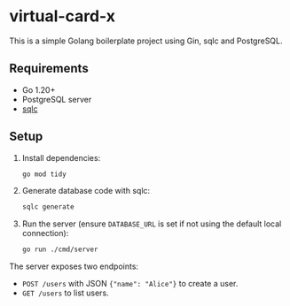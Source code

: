 # virtual-card-x

This is a simple Golang boilerplate project using Gin, sqlc and PostgreSQL.

## Requirements
- Go 1.20+
- PostgreSQL server
- [sqlc](https://sqlc.dev)

## Setup
1. Install dependencies:
   ```bash
   go mod tidy
   ```
2. Generate database code with sqlc:
   ```bash
   sqlc generate
   ```
3. Run the server (ensure `DATABASE_URL` is set if not using the default local connection):
   ```bash
   go run ./cmd/server
   ```

The server exposes two endpoints:
- `POST /users` with JSON `{"name": "Alice"}` to create a user.
- `GET /users` to list users.

